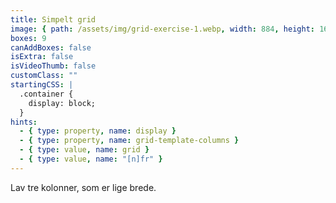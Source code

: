 ```yaml
---
title: Simpelt grid
image: { path: /assets/img/grid-exercise-1.webp, width: 884, height: 164 }
boxes: 9
canAddBoxes: false
isExtra: false
isVideoThumb: false
customClass: ""
startingCSS: |
  .container {
    display: block;
  }
hints:
  - { type: property, name: display }
  - { type: property, name: grid-template-columns }
  - { type: value, name: grid }
  - { type: value, name: "[n]fr" }
---
```


Lav tre kolonner, som er lige brede.
